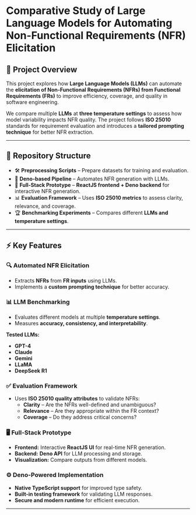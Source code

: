 # **Comparative Study of Large Language Models for Automating Non-Functional Requirements (NFR) Elicitation**

## 🚀 Project Overview

This project explores how **Large Language Models (LLMs)** can automate the **elicitation of Non-Functional Requirements (NFRs) from Functional Requirements (FRs)** to improve efficiency, coverage, and quality in software engineering.

We compare multiple **LLMs** at **three temperature settings** to assess how model variability impacts NFR quality. The project follows **ISO 25010** standards for requirement evaluation and introduces a **tailored prompting technique** for better NFR extraction.

---

## 📂 Repository Structure
- 🛠 **Preprocessing Scripts** – Prepare datasets for training and evaluation.
- 🔗 **Deno-based Pipeline** – Automates NFR generation with LLMs.
- 🎨 **Full-Stack Prototype** – **ReactJS frontend + Deno backend** for interactive NFR generation.
- 📊 **Evaluation Framework** – Uses **ISO 25010 metrics** to assess clarity, relevance, and coverage.
- 🏆 **Benchmarking Experiments** – Compares different **LLMs and temperature settings**.

---

## ⚡ Key Features

### 🔍 Automated NFR Elicitation
- Extracts **NFRs** from **FR inputs** using LLMs.
- Implements a **custom prompting technique** for better accuracy.

### 📊 LLM Benchmarking
- Evaluates different models at multiple **temperature settings**.
- Measures **accuracy, consistency, and interpretability**.

**Tested LLMs:**
  - **GPT-4**
  - **Claude**
  - **Gemini**
  - **LLaMA**
  - **DeepSeek R1**

### ✅ Evaluation Framework
- Uses **ISO 25010 quality attributes** to validate NFRs:
  - **Clarity** – Are the NFRs well-defined and unambiguous?
  - **Relevance** – Are they appropriate within the FR context?
  - **Coverage** – Do they address critical concerns?

### 🖥️ Full-Stack Prototype
- **Frontend:** Interactive **ReactJS UI** for real-time NFR generation.
- **Backend:** **Deno API** for LLM processing and storage.
- **Visualization:** Compare outputs from different models.

### ⚙️ Deno-Powered Implementation
- **Native TypeScript support** for improved type safety.
- **Built-in testing framework** for validating LLM responses.
- **Secure and modern runtime** for efficient execution.

---